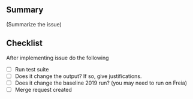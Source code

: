 ## Summary

(Summarize the issue)

## Checklist

After implementing issue do the following

* [ ] Run test suite
* [ ] Does it change the output? If so, give justifications.
* [ ] Does it change the baseline 2019 run? (you may need to run on Freia)
* [ ] Merge request created
